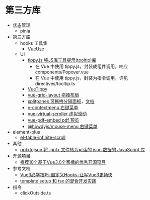 # 第三方库

- 状态管理
  - pinia
- 第三方库
  - hooks 工具集
    - [VueUse](https://vueuse.org/)
  - UI
    - [tippy.js 纯JS库工具提示(tooltip)库](https://atomiks.github.io/tippyjs/v6/)
      - 在 Vue 中使用 tippy.js，封装成组件调用，响应 components/Popover.vue
      - 在 Vue 中使用 tippy.js，封装为指令调用，详见 directives/tooltip.ts
    - [VueTippy](https://vue-tippy.netlify.app/)
    - [vue-grid-layout 拖拽布局](https://www.npmjs.com/package/vue-grid-layout)
    - [splitpanes 可拖拽分隔面板](https://www.npmjs.com/package/splitpanes)，[文档](https://antoniandre.github.io/splitpanes/)
    - [v-contextmenu 右键菜单](https://github.com/CyberNika/v-contextmenu)
    - [vue-virtual-scroller 虚拟滚动](https://www.npmjs.com/package/vue-virtual-scroller)
    - [vue-pdf-embed pdf 预览](https://www.npmjs.com/package/vue-pdf-embed)
    - [@howdyjs/mouse-menu 右键菜单](https://kongfandong.cn/howdy/mouse-menu/readme)
- element-plus
  - [el-table-infinite-scroll](https://www.npmjs.com/package/el-table-infinite-scroll)
- 其他
  - [pptxtojson 将 .pptx 文件转为可读的 json 数据的 JavaScript 库](https://github.com/pipipi-pikachu/pptx2json)
- 开源项目
  - [推荐10个基于Vue3.0全家桶的优秀开源项目](https://zhuanlan.zhihu.com/p/584484310)
- 参考文档
  - [Vue3必学技巧-自定义Hooks-让写Vue3更畅快](https://juejin.cn/post/7083401842733875208)
  - [template setup 和 tsx 的混合开发实践](https://juejin.cn/post/7282692088016437307)
- 指令
  - clickOutside.ts